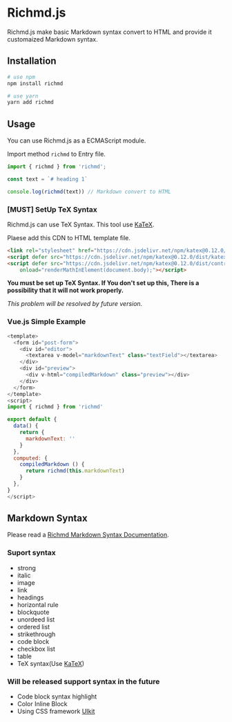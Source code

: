# Richmd.js
Richmd.js make basic Markdown syntax convert to HTML and provide it customaized Markdown syntax.

## Installation

```bash
# use npm
npm install richmd

# use yarn
yarn add richmd
```

## Usage
You can use Richmd.js as a ECMAScript module.

Import method `richmd` to Entry file.
```js
import { richmd } from 'richmd';

const text = `# heading 1`

console.log(richmd(text)) // Markdown convert to HTML
```

### [MUST] SetUp TeX Syntax 
Richmd.js can use TeX Syntax. This tool use [KaTeX](https://katex.org/). 

Plaese add this CDN to HTML template file.

```html
<link rel="stylesheet" href="https://cdn.jsdelivr.net/npm/katex@0.12.0/dist/katex.min.css" integrity="sha384-AfEj0r4/OFrOo5t7NnNe46zW/tFgW6x/bCJG8FqQCEo3+Aro6EYUG4+cU+KJWu/X" crossorigin="anonymous">
<script defer src="https://cdn.jsdelivr.net/npm/katex@0.12.0/dist/katex.min.js" integrity="sha384-g7c+Jr9ZivxKLnZTDUhnkOnsh30B4H0rpLUpJ4jAIKs4fnJI+sEnkvrMWph2EDg4" crossorigin="anonymous"></script>
<script defer src="https://cdn.jsdelivr.net/npm/katex@0.12.0/dist/contrib/auto-render.min.js" integrity="sha384-mll67QQFJfxn0IYznZYonOWZ644AWYC+Pt2cHqMaRhXVrursRwvLnLaebdGIlYNa" crossorigin="anonymous"
    onload="renderMathInElement(document.body);"></script>
```

**You must be set up TeX Syntax. If You don't set up this, There is a possibility that it will not work properly.** 

*This problem will be resolved by future version.*

### Vue.js Simple Example
```js
<template>
  <form id="post-form">
    <div id="editor">
      <textarea v-model="markdownText" class="textField"></textarea>
    </div>
    <div id="preview">
      <div v-html="compiledMarkdown" class="preview"></div>
    </div>
  </form>
</template>
<script>
import { richmd } from 'richmd'

export default {
  data() {
    return {
      markdownText: ''
    }
  },
  computed: {
    compiledMarkdown () {
      return richmd(this.markdownText)
    }
  },
}
</script>
```

## Markdown Syntax
Please read a [Richmd Markdown Syntax Documentation](./docs/md-syntax.md).

### Suport syntax
- strong
- italic
- image
- link
- headings
- horizontal rule
- blockquote
- unordeed list
- ordered list
- strikethrough
- code block
- checkbox list
- table
- TeX syntax(Use [KaTeX](https://katex.org/))

### Will be released support syntax in the future 
- Code block syntax highlight
- Color Inline Block
- Using CSS framework [UIkit](https://getuikit.com/)
